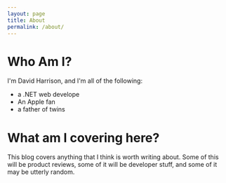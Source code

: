 ```yaml
---
layout: page
title: About
permalink: /about/
---
```

# Who Am I?
I'm David Harrison, and I'm all of the following:

- a .NET web develope
- An Apple fan
- a father of twins

# What am I covering here?
This blog covers anything that I think is worth writing about.  Some of this will be product reviews, some of it will be developer stuff, and some of it may be utterly random.  
